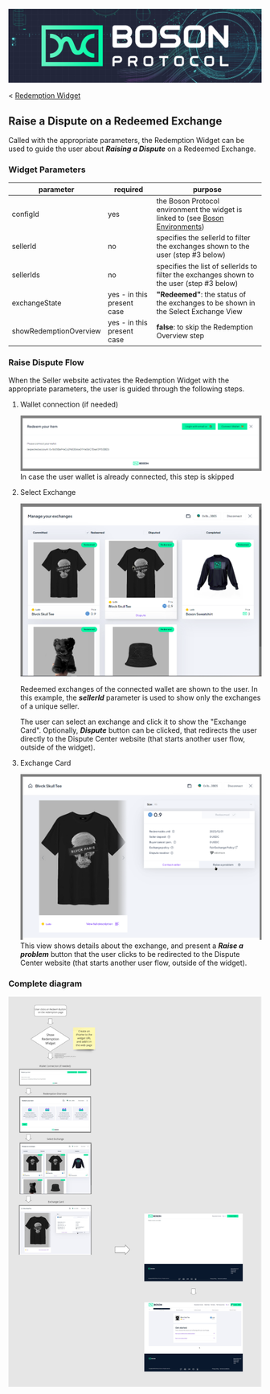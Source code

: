 [![banner](../assets/banner.png)](https://bosonprotocol.io)

< [Redemption Widget](../redemption-widget.md)

## Raise a Dispute on a Redeemed Exchange

Called with the appropriate parameters, the Redemption Widget can be used to guide the user about ***Raising a Dispute*** on a Redeemed Exchange.

### Widget Parameters

| parameter | required | purpose |
| ------ | -------- | ------- |
| configId | yes | the Boson Protocol environment the widget is linked to (see [Boson Environments](../boson-environments.md)) |
| sellerId | no | specifies the sellerId to filter the exchanges shown to the user (step #3 below)
| sellerIds | no | specifies the list of sellerIds to filter the exchanges shown to the user (step #3 below)
| exchangeState | yes - in this present case | **"Redeemed"**: the status of the exchanges to be shown in the Select Exchange View
| showRedemptionOverview | yes - in this present case | **false**: to skip the Redemption Overview step

###  Raise Dispute Flow

When the Seller website activates the Redemption Widget with the appropriate parameters, the user is guided through the following steps.

1. Wallet connection (if needed)
   
   ![Wallet connection](./../assets/redemption-widget/1-wallet-connection.png)
   In case the user wallet is already connected, this step is skipped

2. Select Exchange
   
   ![Select Exchange](./../assets/redemption-widget/3-select-exchange-redeemed.png)
   
   Redeemed exchanges of the connected wallet are shown to the user. In this example, the ***sellerId*** parameter is used to show only the exchanges of a unique seller.
   
   The user can select an exchange and click it to show the "Exchange Card". Optionally, ***Dispute*** button can be  clicked, that redirects the user directly to the Dispute Center website (that starts another user flow, outside of the widget).

4. Exchange Card
   
   ![Exchange Card](./../assets/redemption-widget/4-exchange-card-redeemed.png)
   This view shows details about the exchange, and present a ***Raise a problem*** button that the user clicks to be redirected to the Dispute Center website (that starts another user flow, outside of the widget).

### Complete diagram

![Redemption Widget - Raise a Dispute](../assets/redemption-widget/Redemption%20Widget%20-%20Raise%20a%20Dispute.jpg)

